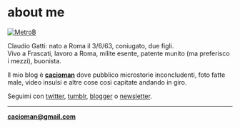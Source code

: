 # about me  

[![](https://drive.google.com/uc?id=1VekJ5JJnSFQMeIHPGnMwSwZpmuSSB6Zu "MetroB")](/index.md)  
  
  
Claudio Gatti: nato a Roma il 3/6/63, coniugato, due figli.  
Vivo a Frascati, lavoro a Roma, milite esente, patente munito (ma preferisco i mezzi), buonista.  

Il mio blog è [**cacioman**](/index.md)  dove pubblico microstorie inconcludenti, foto fatte male, video insulsi e altre cose così capitate andando in giro.  
  
Seguimi con [twitter](https://twitter.com/cacioman), [tumblr](https://cacioman.tumblr.com), [blogger](https://cacioman.blogspot.com) o [newsletter](https://tinyletter.com/cacioman).  

>      

	
---    
[**cacioman@gmail.com**](mailto::cacioman@gmail.com)  
   